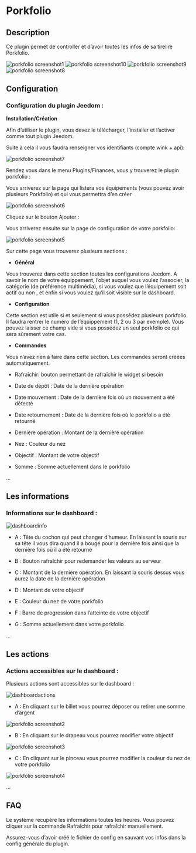 Porkfolio 
=========

Description 
-----------

Ce plugin permet de controller et d’avoir toutes les infos de sa
tirelire Porkfolio.

![porkfolio screenshot1](./porkfolio_screenshot1.jpg)
![porkfolio screenshot10](./porkfolio_screenshot10.jpg)
![porkfolio screenshot9](./porkfolio_screenshot9.jpg)
![porkfolio screenshot8](./porkfolio_screenshot8.jpg)

Configuration 
-------------

### Configuration du plugin Jeedom : 

**Installation/Création**

Afin d’utiliser le plugin, vous devez le télécharger, l’installer et
l’activer comme tout plugin Jeedom.

Suite à cela il vous faudra renseigner vos identifiants (compte wink +
api):

![porkfolio screenshot7](./porkfolio_screenshot7.jpg)

Rendez vous dans le menu Plugins/Finances, vous y trouverez le plugin
porkfolio :

Vous arriverez sur la page qui listera vos équipements (vous pouvez
avoir plusieurs Porkfolio) et qui vous permettra d’en créer

![porkfolio screenshot6](./porkfolio_screenshot6.jpg)

Cliquez sur le bouton Ajouter :

Vous arriverez ensuite sur la page de configuration de votre porkfolio:

![porkfolio screenshot5](./porkfolio_screenshot5.jpg)

Sur cette page vous trouverez plusieurs sections :

-   **Général**

Vous trouverez dans cette section toutes les configurations Jeedom. A
savoir le nom de votre équippement, l’objet auquel vous voulez
l’associer, la catégorie (de préférence multimédia), si vous voulez que
l’équipement soit actif ou non , et enfin si vous voulez qu’il soit
visible sur le dashboard.

-   **Configuration**

Cette section est utile si et seulement si vous possédez plusieurs
porkfolio. Il faudra rentrer le numéro de l’équippement (1, 2 ou 3 par
exemple). Vous pouvez laisser ce champ vide si vous possédez un seul
porkfolio ce qui sera sûrement votre cas.

-   **Commandes**

Vous n’avez rien à faire dans cette section. Les commandes seront créées
automatiquement.

-   Rafraîchir: bouton permettant de rafraîchir le widget si besoin

-   Date de dépôt : Date de la dernière opération

-   Date mouvement : Date de la dernière fois où un mouvement a été
    détecté

-   Date retournement : Date de la dernière fois où le porkfolio a été
    retourné

-   Dernière opération : Montant de la dernière opération

-   Nez : Couleur du nez

-   Objectif : Montant de votre objectif

-   Somme : Somme actuellement dans le porkfolio

…​

Les informations 
----------------

### Informations sur le dashboard : 

![dashboardinfo](./dashboardinfo.jpg)

-   A : Tête du cochon qui peut changer d’humeur. En laissant la souris
    sur sa tête il vous dira quand il a bougé pour la dernière fois
    ainsi que la dernière fois où il a été retourné

-   B : Bouton rafraîchir pour redemander les valeurs au serveur

-   C : Montant de la dernière opération. En laissant la souris dessus
    vous aurez la date de la dernière opération

-   D : Montant de votre objectif

-   E : Couleur du nez de votre porkfolio

-   F : Barre de progression dans l’atteinte de votre objectif

-   G : Somme actuellement dans votre porkfolio

…​

Les actions 
-----------

### Actions accessibles sur le dashboard : 

Plusieurs actions sont accessibles sur le dashboard :

![dashboardactions](./dashboardactions.jpg)

-   A : En cliquant sur le billet vous pourrez déposer ou retirer une
    somme d’argent

![porkfolio screenshot2](./porkfolio_screenshot2.jpg)

-   B : En cliquant sur le drapeau vous pourrez modifier votre objectif

![porkfolio screenshot3](./porkfolio_screenshot3.jpg)

-   C : En cliquant sur le pinceau vous pourrez modifier la couleur du
    nez de votre porkfolio

![porkfolio screenshot4](./porkfolio_screenshot4.jpg)

…​

FAQ 
---

Le système recupère les informations toutes les heures. Vous pouvez
cliquer sur la commande Rafraîchir pour rafraîchir manuellement.

Assurez-vous d’avoir créé le fichier de config en sauvant vos infos dans
la config générale du plugin.
